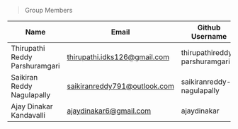>Group Members
>
| Name     | Email   | Github Username |
|----------|---------|-----------------|
| Thirupathi Reddy Parshuramgari | thirupathi.idks126@gmail.com |  thirupathireddy-parshuramgari |
| Saikiran Reddy Nagulapally  | saikiranreddy791@outlook.com | saikiranreddy-nagulapally |
| Ajay Dinakar Kandavalli | ajaydinakar6@gmail.com| ajaydinakar |

